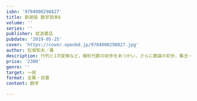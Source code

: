 ```yaml
---
isbn: '9784000298827'
title: 新装版 数学読本6
volume: ''
series: ''
publisher: 岩波書店
pubdate: '2019-05-25'
cover: 'https://cover.openbd.jp/9784000298827.jpg'
author: 松坂和夫／著
description: 行列と1次変換など，線形代数の初歩をあつかい，さらに数論の初歩，集合・論理などの現代数学の基礎概念へ．
price: '2300'
genre: ''
target: 一般
format: 全集・双書
content: 数学

---
```

